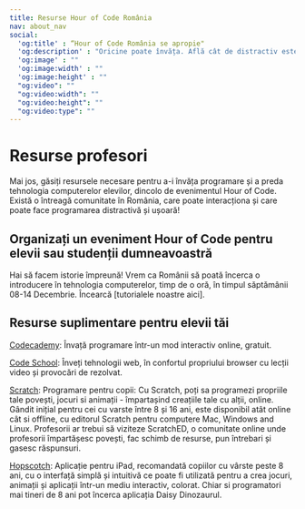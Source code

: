 ```yaml
---
title: Resurse Hour of Code România
nav: about_nav
social:
  'og:title' : “Hour of Code România se apropie"
  'og:description' : "Oricine poate învăța. Află cât de distractiv este să înveți programare în doar o oră, 8-14 Decembrie."
  'og:image' : ""
  'og:image:width' : ""
  'og:image:height' : ""
  "og:video": ""
  "og:video:width": ""
  "og:video:height": ""
  "og:video:type": ""
---
```


# Resurse profesori

Mai jos, găsiți resursele necesare pentru a-i învăța programare și a preda tehnologia computerelor elevilor, dincolo de evenimentul Hour of Code. Există o întreagă comunitate în România, care poate interacționa și care poate face programarea distractivă și ușoară! 

## Organizați un eveniment Hour of Code pentru elevii sau studenții dumneavoastră 

Hai să facem istorie împreună! Vrem ca Românii să poată încerca o introducere în tehnologia computerelor, timp de o oră, în timpul săptămânii 08-14 Decembrie. Încearcă [tutorialele noastre aici].

## Resurse suplimentare pentru elevii tăi

[Codecademy](http://www.codecademy.com): Învață programare într-un mod interactiv online, gratuit.

[Code School](https://www.codeschool.com): Înveți tehnologii web, în confortul propriului browser cu lecții video și provocări de rezolvat.

[Scratch](http://scratch.mit.edu): Programare pentru copii: Cu Scratch, poți sa programezi propriile tale povești, jocuri si animații - împartașind creațiile tale cu alții, online. Gândit inițial pentru cei cu varste între 8 și 16 ani, este disponibil atât online cât si offline, cu editorul  Scratch pentru computere Mac, Windows and Linux. Profesorii ar trebui să viziteze ScratchED, o comunitate online unde profesorii împartășesc povești, fac schimb de resurse, pun întrebari și gasesc răspunsuri.

[Hopscotch](http://www.gethopscotch.com): Aplicație pentru iPad, recomandată copiilor cu vârste peste 8 ani, cu o interfață simplă și intuitivă ce poate fi utilizată pentru a crea jocuri, animații și aplicații într-un mediu interactiv, colorat.
Chiar si programatori mai tineri de 8 ani pot încerca aplicația Daisy Dinozaurul.